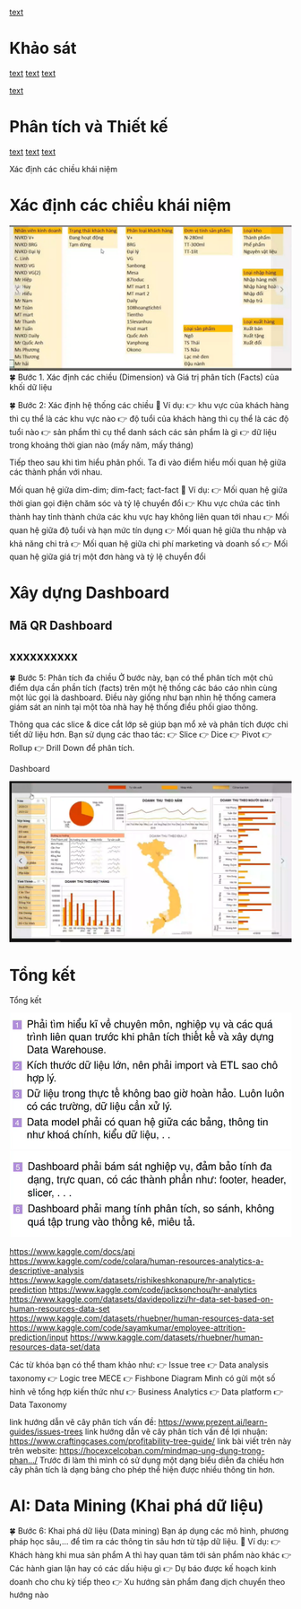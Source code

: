 [text](<Danh sách thành viên.md>)

# Khảo sát

[text](HRM.md)
[text](<Business Model Canvas.md>)
[text](<Quy trình nghiệp vụ.md>)

<!-- ## Yêu cầu (Requirement tttttt) -->
<!-- ### Tình hình hiện tại -->
<!-- Data Sources + Database storage + report -->
<!-- ### Yêu cầu cải tiến -->
<!-- Yêu cầu -->
<!-- ![alt text](image-3.png) -->
<!-- Phân tích xxxx theo xxxx -->

[text](<Khám phá dữ liệu.md>)

# Phân tích và Thiết kế

[text](<Kiến trúc hệ thống phân tích dữ liệu.md>) 
[text](<Quy trình ETL.md>)
[text](<Thực hiện ETL.md>)



<!-- ## Mô hình dữ liệu Logic -->
<!-- Mô hình dữ liệu OLAP   OLAP trung tên bên dướiii -->
<!-- ![alt text](image-5.png) -->
<!-- ![alt text](image-13.png) -->
<!-- # Mô hình OLTP -->
<!-- # Mô hình ERD -->
<!-- # Mô hình OLAP -->
<!-- Bảng mysql, ngôi sao -->
<!-- ![alt text](image-8.png) -->
<!-- Gạch chân, tô màu -->
<!-- Chuyển đổi OLTP sang OLAP -->
<!-- ![alt text](image-7.png) -->
<!-- ![alt text](image-6.png) -->

Xác định các chiều khái niệm
# Xác định các chiều khái niệm

<!-- Ghi thêm số lượng (3 phòng ban...) -->
<!-- 3,4,6,8 -->

![alt text](image-4.png)
🍀 Bước 1. Xác định các chiều (Dimension) và Giá trị phân tích (Facts) của khối dữ liệu

🍀 Bước 2: Xác định hệ thống các chiều
🌳 Ví dụ:
👉 khu vực của khách hàng thì cụ thể là các khu vực nào
👉 độ tuổi của khách hàng thì cụ thể là các độ tuổi nào
👉 sản phẩm thì cụ thể danh sách các sản phẩm là gì
👉 dữ liệu trong khoảng thời gian nào (mấy năm, mấy tháng)

<!-- ✍️ Hướng dẫn: Bạn sử dụng tính năng remove duplicate với từng cột dữ liệu để tạo ra từng chiều rồi copy vào một sheet. -->

<!-- ! -->
<!-- 🍀 Bước 4: Phân tích tương quan -->

Tiếp theo sau khi tìm hiểu phân phối. Ta đi vào điểm hiểu mối quan hệ giữa các thành phần với nhau.

Mối quan hệ giữa dim-dim; dim-fact; fact-fact
🌳 Ví dụ:
👉 Mối quan hệ giữa thời gian gọi điện chăm sóc và tỷ lệ chuyển đổi
👉 Khu vực chứa các tỉnh thành hay tỉnh thành chứa các khu vực hay không liên quan tới nhau
👉 Mối quan hệ giữa độ tuổi và hạn mức tín dụng
👉 Mối quan hệ giữa thu nhập và khả năng chi trả
👉 Mối quan hệ giữa chi phí marketing và doanh số
👉 Mối quan hệ giữa giá trị một đơn hàng và tỷ lệ chuyển đổi

<!-- ✍️ Hướng dẫn: bạn sử dụng tính năng pivot table, pivot chart hoặc sử dụng add-in Data Analysis để thống kê và vẽ các đặc trưng này -->

# Xây dựng Dashboard

## Mã QR Dashboard
## xxxxxxxxxx

🍀 Bước 5: Phân tích đa chiều
Ở bước này, bạn có thể phân tích một chủ điểm dựa cần phần tích (facts) trên một hệ thống các báo cáo nhìn cùng một lúc gọi là dashboard.
Điều này giống như bạn nhìn hệ thống camera giám sát an ninh tại một tòa nhà hay hệ thống điều phối giao thông.

Thông qua các slice & dice cắt lớp sẽ giúp bạn mổ xẻ và phân tích được chi tiết dữ liệu hơn.
Bạn sử dụng các thao tác:
👉 Slice
👉 Dice
👉 Pivot
👉 Rollup
👉 Drill Down
để phân tích.

<!-- ✍️ Hướng dẫn: bạn kết hợp với tính năng pivot table, pivot chart, slicer, timeline, sparkline,... để tạo một dashboard -->

Dashboard

![alt text](image-2.png)

# Tổng kết
Tổng kết

![alt text](image-14.png)
![alt text](image-15.png)

<!--  -->

https://www.kaggle.com/docs/api
https://www.kaggle.com/code/colara/human-resources-analytics-a-descriptive-analysis
https://www.kaggle.com/datasets/rishikeshkonapure/hr-analytics-prediction
https://www.kaggle.com/code/jacksonchou/hr-analytics
https://www.kaggle.com/datasets/davidepolizzi/hr-data-set-based-on-human-resources-data-set
https://www.kaggle.com/datasets/rhuebner/human-resources-data-set
https://www.kaggle.com/code/sayamkumar/employee-attrition-prediction/input
https://www.kaggle.com/datasets/rhuebner/human-resources-data-set/data

<!-- https://downloadlynet.ir/2024/28/116039/01/machine-learning-data-science-with-python-kaggle-pandas/20/?#/116039-udemy-182411021524.html -->
<!-- https://downloadlynet.ir/2024/28/116043/01/machine-learning-data-science-with-python-kaggle-a-z/21/?#/116043-udemy-182411020524.html -->

Các từ khóa bạn có thể tham khảo như:
👉 Issue tree
👉 Data analysis taxonomy
👉 Logic tree MECE
👉 Fishbone Diagram
Mình có gửi một số hình vẽ tổng hợp kiến thức như
👉 Business Analytics
👉 Data platform
👉 Data Taxonomy

link hướng dẫn vẽ cây phân tích vấn đề:
https://www.prezent.ai/learn-guides/issues-trees
link hướng dẫn vẽ cây phân tích vấn đề lợi nhuận:
https://www.craftingcases.com/profitability-tree-guide/
link bài viết trên này trên website:
https://hocexcelcoban.com/mindmap-ung-dung-trong-phan.../
Trước đi làm thì mình có sử dụng một dạng biểu diễn đa chiều hơn cây phân tích là dạng bảng cho phép thể hiện được nhiều thông tin hơn.

# AI: Data Mining (Khai phá dữ liệu)

🍀 Bước 6: Khai phá dữ liệu (Data mining)
Bạn áp dụng các mô hình, phương pháp học sâu,... để tìm ra các thông tin sâu hơn từ tập dữ liệu.
🌳 Ví dụ:
👉 Khách hàng khi mua sản phẩm A thì hay quan tâm tới sản phẩm nào khác
👉 Các hành gian lận hay có các dấu hiệu gì
👉 Dự báo được kế hoạch kinh doanh cho chu kỳ tiếp theo
👉 Xu hướng sản phẩm đang dịch chuyển theo hướng nào

<!--  -->
